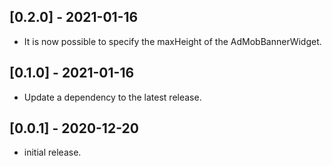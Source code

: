 ## [0.2.0] - 2021-01-16

* It is now possible to specify the maxHeight of the AdMobBannerWidget.

## [0.1.0] - 2021-01-16

* Update a dependency to the latest release.

## [0.0.1] - 2020-12-20

* initial release.